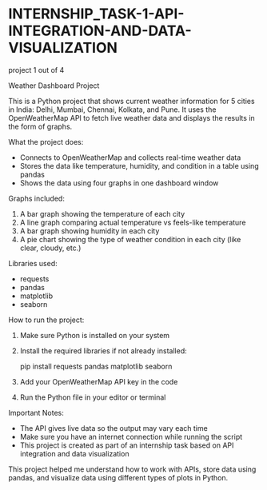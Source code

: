 # INTERNSHIP_TASK-1-API-INTEGRATION-AND-DATA-VISUALIZATION
project 1 out of 4 


Weather Dashboard Project

This is a Python project that shows current weather information for 5 cities in India: Delhi, Mumbai, Chennai, Kolkata, and Pune. It uses the OpenWeatherMap API to fetch live weather data and displays the results in the form of graphs.

What the project does:

- Connects to OpenWeatherMap and collects real-time weather data
- Stores the data like temperature, humidity, and condition in a table using pandas
- Shows the data using four graphs in one dashboard window

Graphs included:

1. A bar graph showing the temperature of each city
2. A line graph comparing actual temperature vs feels-like temperature
3. A bar graph showing humidity in each city
4. A pie chart showing the type of weather condition in each city (like clear, cloudy, etc.)

Libraries used:

- requests
- pandas
- matplotlib
- seaborn

How to run the project:

1. Make sure Python is installed on your system
2. Install the required libraries if not already installed:

   pip install requests pandas matplotlib seaborn

3. Add your OpenWeatherMap API key in the code
4. Run the Python file in your editor or terminal

Important Notes:

- The API gives live data so the output may vary each time
- Make sure you have an internet connection while running the script
- This project is created as part of an internship task based on API integration and data visualization

This project helped me understand how to work with APIs, store data using pandas, and visualize data using different types of plots in Python.
